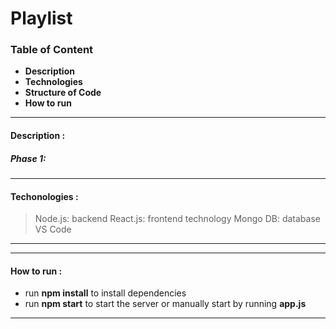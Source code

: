 ﻿# Playlist
### Table of Content
- **Description**
- **Technologies**
- **Structure of Code**
- **How to run**
---
#### Description :
##### Phase 1:
            
---
#### Techonologies :
> Node.js:    backend
> React.js:   frontend technology
> Mongo DB:   database
> VS Code

---

---
#### How to run :
- run **npm install** to install dependencies
- run **npm start** to start the server or manually start by running **app.js**
---
